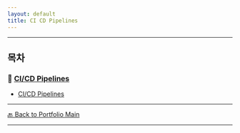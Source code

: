 ```yaml
---
layout: default
title: CI CD Pipelines
---
```



---

## 목차

### 🔗 [CI/CD Pipelines](/study/deployment-and-operation/)

- [CI/CD Pipelines](/study/deployment-and-operation/ci-cd-pipelines)

---
[🔙 Back to Portfolio Main](../index.md)

---


